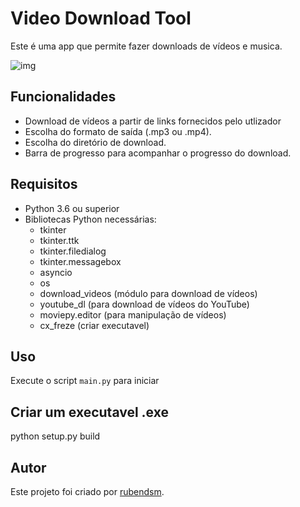 # Video Download Tool

Este é uma app que permite fazer downloads de vídeos e musica.

![img](https://github.com/rubendsm/download_videos_and_music/assets/36491036/96177980-c56b-40d9-b072-98586d77780b)

## Funcionalidades

- Download de vídeos a partir de links fornecidos pelo utlizador
- Escolha do formato de saída (.mp3 ou .mp4).
- Escolha do diretório de download.
- Barra de progresso para acompanhar o progresso do download.

## Requisitos

- Python 3.6 ou superior
- Bibliotecas Python necessárias:
  - tkinter
  - tkinter.ttk
  - tkinter.filedialog
  - tkinter.messagebox
  - asyncio
  - os
  - download_videos (módulo para download de vídeos)
  - youtube_dl (para download de vídeos do YouTube)
  - moviepy.editor (para manipulação de vídeos)
  - cx_freze (criar executavel)


## Uso

Execute o script `main.py` para iniciar

## Criar um executavel .exe

python setup.py build

## Autor

Este projeto foi criado por [rubendsm](https://github.com/rubendsm).
